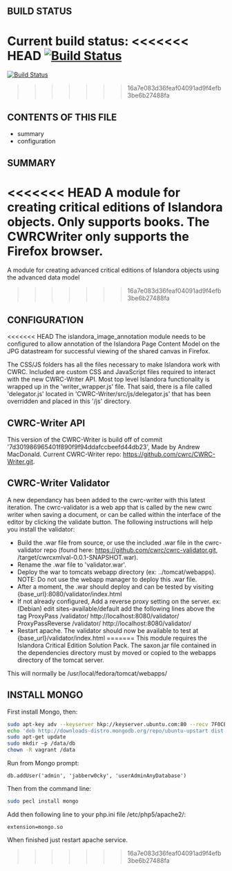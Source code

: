 BUILD STATUS
------------
Current build status:
<<<<<<< HEAD
[![Build Status](https://travis-ci.org/discoverygarden/islandora_critical_edition.png?branch=7.x)](https://travis-ci.org/discoverygarden/islandora_critical_edition)
=======
[![Build Status](https://travis-ci.org/discoverygarden/islandora_critical_edition_advanced.png?branch=7.x)](https://travis-ci.org/discoverygarden/islandora_critical_edition_advanced)
>>>>>>> 16a7e083d36feaf04091ad9f4efb3be6b27488fa

CONTENTS OF THIS FILE
---------------------

 * summary
 * configuration

SUMMARY
-------

<<<<<<< HEAD
A module for creating critical editions of Islandora objects.  Only supports
books.  The CWRCWriter only supports the Firefox browser.
=======
A module for creating advanced critical editions of Islandora objects using the
advanced data model
>>>>>>> 16a7e083d36feaf04091ad9f4efb3be6b27488fa


CONFIGURATION
--------------

<<<<<<< HEAD
The islandora_image_annotation module needs to be configured to allow
annotation of the Islandora Page Content Model on the JPG datastream for
successful viewing of the shared canvas in Firefox.

The CSS/JS folders has all the files necessary to make Islandora work with CWRC.
Included are custom CSS and JavaScript files required to interact with the
new CWRC-Writer API. Most top level Islandora functionality is wrapped up
in the 'writer_wrapper.js' file. That said, there is a file called
'delegator.js' located in 'CWRC-Writer/src/js/delegator.js' that has been
overridden and placed in this '/js' directory.

CWRC-Writer API
----------------

This version of the CWRC-Writer is build off of commit '7d301986965401f890f9f94ddafccbeefd44db23',
Made by Andrew MacDonald. Current CWRC-Writer repo: https://github.com/cwrc/CWRC-Writer.git.

CWRC-Writer Validator
---------------------

A new dependancy has been added to the cwrc-writer with this latest iteration. The cwrc-validator is
a web app that is called by the new cwrc writer when saving a document, or can be called within
the interface of the editor by clicking the validate button. The following instructions will help
you install the validator:
* Build the .war file from source, or use the included .war file in the cwrc-validator repo
(found here: https://github.com/cwrc/cwrc-validator.git, /target/cwrcxmlval-0.0.1-SNAPSHOT.war).
* Rename the .war file to 'validator.war'.
* Deploy the war to tomcats webapp directory (ex: ../tomcat/webapps).
NOTE: Do not use the webapp manager to deploy this .war file.
* After a moment, the .war should deploy and can be tested by visiting
{base_url}:8080/validator/index.html
* If not already configured, Add a reverse proxy setting on the server.
ex: (Debian) edit sites-available/default add the following lines above the </VirtualHost> tag
  ProxyPass /validator/ http://localhost:8080/validator/
  ProxyPassReverse /validator/ http://localhost:8080/validator/
* Restart apache. The validator should now be available to test at
{base_url}/validator/index.html
=======
This module requires the Islandora Critical Edition Solution Pack.
The saxon.jar file contained in the dependencies directory must by moved or
copied to the webapps directory of the tomcat server.

This will normally be /usr/local/fedora/tomcat/webapps/

INSTALL MONGO
--------------

First install Mongo, then:

```bash
sudo apt-key adv --keyserver hkp://keyserver.ubuntu.com:80 --recv 7F0CEB10
echo 'deb http://downloads-distro.mongodb.org/repo/ubuntu-upstart dist 10gen' | sudo tee /etc/apt/sources.list.d/10gen.list
sudo apt-get update
sudo mkdir –p /data/db
chown -R vagrant /data
```

Run from Mongo prompt:

```
db.addUser('admin', 'jabberw0cky', 'userAdminAnyDatabase')
```

Then from the command line:

```bash
sudo pecl install mongo
```

Add then following line to your php.ini file /etc/php5/apache2/:

```
extension=mongo.so
```

When finished just restart apache service.
>>>>>>> 16a7e083d36feaf04091ad9f4efb3be6b27488fa
